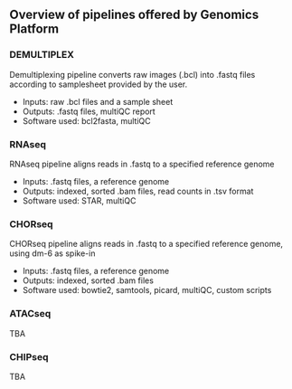 
## Overview of pipelines offered by Genomics Platform

### DEMULTIPLEX

Demultiplexing pipeline converts raw images (.bcl) into .fastq files according to samplesheet provided by the user. 
- Inputs: raw .bcl files and a sample sheet  
- Outputs: .fastq files, multiQC report  
- Software used: bcl2fasta, multiQC  

### RNAseq

RNAseq pipeline aligns reads in .fastq to a specified reference genome
- Inputs: .fastq files, a reference genome  
- Outputs: indexed, sorted .bam files, read counts in .tsv format  
- Software used: STAR, multiQC  

### CHORseq

CHORseq pipeline aligns reads in .fastq to a specified reference genome, using dm-6 as spike-in
- Inputs: .fastq files, a reference genome  
- Outputs: indexed, sorted .bam files  
- Software used: bowtie2, samtools, picard, multiQC, custom scripts  

### ATACseq

TBA

### CHIPseq

TBA

